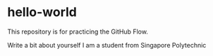 # hello-world
This repository is for practicing the GitHub Flow.

Write a bit about yourself
I am a student from Singapore Polytechnic
